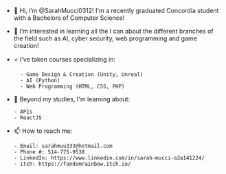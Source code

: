 - 👋 Hi, I’m @SarahMucci0312! I'm a recently graduated Concordia student with a Bachelors of Computer Science!

- 👀 I’m interested in learning all the I can about the different branches of the field such as AI, cyber security, web programming and game creation!
 
- ⭐ I’ve taken courses specializing in:

        - Game Design & Creation (Unity, Unreal)
        - AI (Python)
        - Web Programming (HTML, CSS, PHP)
  
- 🌱 Beyond my studies, I'm learning about:

      - APIs
      - ReactJS
  
- 📫 How to reach me:

      - Email: sarahmuu333@hotmail.com
      - Phone #: 514-775-9538
      - LinkedIn: https://www.linkedin.com/in/sarah-mucci-a3a141224/
      - itch: https://fandomrainbow.itch.io/      
